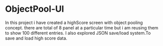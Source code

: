 # ObjectPool-UI
  
  In this project i have created a highScore screen with object pooling concept.
  there are total of 8 panel at a particular time but i am reusing them to show 100 different entries.
  I also explored JSON save/load system.To save and load high score data. 
  
